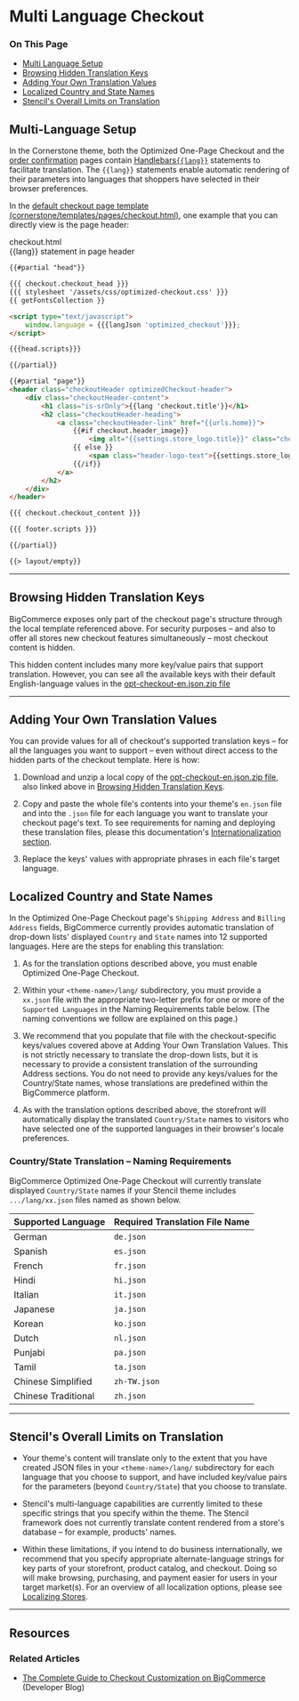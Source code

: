 <h1>Multi Language Checkout</h1>

<div class="otp" id="no-index">
	<h3> On This Page </h3>
	<ul>
		<li><a href="#multi_multi-lang">Multi Language Setup</a></li>
    <li><a href="#multi_browsing">Browsing Hidden Translation Keys</a></li>
    <li><a href="#multi_adding">Adding Your Own Translation Values</a></li>
    <li><a href="#multi_localized">Localized Country and State Names</a></li>
    <li><a href="#multi_stencils-overall">Stencil's Overall Limits on Translation</a></li>
	</ul>
</div>

<a href='#multi_multi-lang' aria-hidden='true' class='block-anchor'  id='multi_multi-lang'><i aria-hidden='true' class='linkify icon'></i></a>

## Multi-Language Setup 

In the Cornerstone theme, both the Optimized One-Page Checkout and the [order confirmation](https://github.com/bigcommerce/cornerstone/blob/master/templates/pages/order-confirmation.html) pages contain [Handlebars`{{lang}}`](/stencil-docs/handlebars-syntax-and-helpers/handlebars-helpers-reference/string-helpers/custom-string-helpers#handlebars_lang) statements to facilitate translation. The `{{lang}}` statements enable automatic rendering of their parameters into languages that shoppers have selected in their browser preferences.

In the [default checkout page template (cornerstone/templates/pages/checkout.html)](https://github.com/bigcommerce/cornerstone/blob/master/templates/pages/checkout.html), one example that you can directly view is the page header:

<div class="HubBlock-header">
    <div class="HubBlock-header-title flex items-center">
        <div class="HubBlock-header-name">checkout.html</div>
    </div><div class="HubBlock-header-subtitle">{{lang}} statement in page header</div>
</div>

<!--
title: "checkout.html"
subtitle: "{{lang}} statement in page header"
lineNumbers: true
-->

```html
{{#partial "head"}}

{{{ checkout.checkout_head }}}
{{{ stylesheet '/assets/css/optimized-checkout.css' }}}
{{ getFontsCollection }}

<script type="text/javascript">
    window.language = {{{langJson 'optimized_checkout'}}};
</script>

{{{head.scripts}}}

{{/partial}}

{{#partial "page"}}
<header class="checkoutHeader optimizedCheckout-header">
    <div class="checkoutHeader-content">
        <h1 class="is-srOnly">{{lang 'checkout.title'}}</h1>
        <h2 class="checkoutHeader-heading">
            <a class="checkoutHeader-link" href="{{urls.home}}">
                {{#if checkout.header_image}}
                    <img alt="{{settings.store_logo.title}}" class="checkoutHeader-logo" id="logoImage" src="{{ checkout.header_image }}"/>
                {{ else }}
                    <span class="header-logo-text">{{settings.store_logo.title}}</span>
                {{/if}}
            </a>
        </h2>
    </div>
</header>

{{{ checkout.checkout_content }}}

{{{ footer.scripts }}}

{{/partial}}

{{> layout/empty}}

```

---

<a href='#multi_browsing' aria-hidden='true' class='block-anchor'  id='multi_browsing'><i aria-hidden='true' class='linkify icon'></i></a>

## Browsing Hidden Translation Keys

BigCommerce exposes only part of the checkout page's structure through the local template referenced above. For security purposes – and also to offer all stores new checkout features simultaneously – most checkout content is hidden.

This hidden content includes many more key/value pairs that support translation. However, you can see all the available keys with their default English-language values in the [opt-checkout-en.json.zip file](https://storage.googleapis.com/bigcommerce-production-dev-center/template-files/opt-checkout-en.json.zip)

---

<a href='#multi_adding' aria-hidden='true' class='block-anchor'  id='multi_adding'><i aria-hidden='true' class='linkify icon'></i></a>

## Adding Your Own Translation Values

You can provide values for all of checkout's supported translation keys – for all the languages you want to support – even without direct access to the hidden parts of the checkout template. Here is how:

1. Download and unzip a local copy of the [opt-checkout-en.json.zip file](https://storage.googleapis.com/bigcommerce-production-dev-center/template-files/opt-checkout-en.json.zip), also linked above in [Browsing Hidden Translation Keys](#multi_browsing).

2. Copy and paste the whole file's contents into your theme's `en.json` file and into the `.json` file for each language you want to translate your checkout page's text. To see requirements for naming and deploying these translation files, please this documentation's [Internationalization section](/stencil-docs/internationalization-and-localization/).

3. Replace the keys' values with appropriate phrases in each file's target language.

<a href='#multi_localized' aria-hidden='true' class='block-anchor'  id='multi_localized'><i aria-hidden='true' class='linkify icon'></i></a>

## Localized Country and State Names 

In the Optimized One-Page Checkout page's `Shipping Address` and `Billing Address` fields, BigCommerce currently provides automatic translation of drop-down lists' displayed `Country` and `State` names into 12 supported languages. Here are the steps for enabling this translation:

1. As for the translation options described above, you must enable Optimized One-Page Checkout.

2. Within your `<theme-name>/lang/` subdirectory, you must provide a `xx.json` file with the appropriate two-letter prefix for one or more of the `Supported Languages` in the Naming Requirements table below. (The naming conventions we follow are explained on this page.)

3. We recommend that you populate that file with the checkout-specific keys/values covered above at Adding Your Own Translation Values. This is not strictly necessary to translate the drop-down lists, but it is necessary to provide a consistent translation of the surrounding Address sections. You do not need to provide any keys/values for the Country/State names, whose translations are predefined within the BigCommerce platform.

4. As with the translation options described above, the storefront will automatically display the translated `Country/State` names to visitors who have selected one of the supported languages in their browser's locale preferences.

### Country/State Translation – Naming Requirements

BigCommerce Optimized One-Page Checkout will currently translate displayed `Country/State` names if your Stencil theme includes `.../lang/xx.json` files named as shown below.

| Supported Language | Required Translation File Name |
|------|------|
|  German | `de.json` |
| Spanish | `es.json` |
| French | `fr.json` |
| Hindi | `hi.json` |
| Italian | `it.json` |
| Japanese | `ja.json` |
| Korean | `ko.json` |
| Dutch | `nl.json` |
| Punjabi | `pa.json` |
| Tamil | `ta.json` |
| Chinese Simplified | `zh-TW.json` |
| Chinese Traditional | `zh.json` |

---

<a href='#multi_stencils-overall' aria-hidden='true' class='block-anchor'  id='multi_stencils-overall'><i aria-hidden='true' class='linkify icon'></i></a>

## Stencil's Overall Limits on Translation

* Your theme's content will translate only to the extent that you have created JSON files in your `<theme-name>/lang/` subdirectory for each language that you choose to support, and have included key/value pairs for the parameters (beyond `Country/State`) that you choose to translate.

* Stencil's multi-language capabilities are currently limited to these specific strings that you specify within the theme. The Stencil framework does not currently translate content rendered from a store's database – for example, products' names.

* Within these limitations, if you intend to do business internationally, we recommend that you specify appropriate alternate-language strings for key parts of your storefront, product catalog, and checkout. Doing so will make browsing, purchasing, and payment easier for users in your target market(s). For an overview of all localization options, please see [Localizing Stores](/stencil-docs/internationalization-and-localization/localizing-stores).

---

## Resources

### Related Articles
* [The Complete Guide to Checkout Customization on BigCommerce](https://medium.com/bigcommerce-developer-blog/the-complete-guide-to-checkout-customization-on-bigcommerce-6b566bc36fa9) (Developer Blog)

